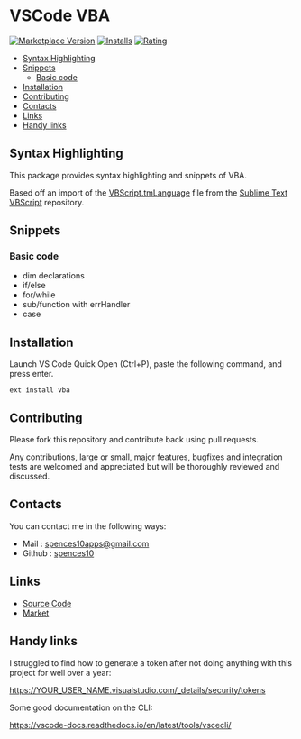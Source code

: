 # VSCode VBA

[![Marketplace Version](https://vsmarketplacebadge.apphb.com/version/spences10.vba.svg)](https://marketplace.visualstudio.com/items?itemName=spences10.vba)
[![Installs](https://vsmarketplacebadge.apphb.com/installs/spences10.vba.svg)](https://marketplace.visualstudio.com/items?itemName=spences10.vba)
[![Rating](https://vsmarketplacebadge.apphb.com/rating/spences10.vba.svg)](https://marketplace.visualstudio.com/items?itemName=spences10.vba)

<!-- TOC depthFrom:2 -->

- [Syntax Highlighting](#syntax-highlighting)
- [Snippets](#snippets)
  - [Basic code](#basic-code)
- [Installation](#installation)
- [Contributing](#contributing)
- [Contacts](#contacts)
- [Links](#links)
- [Handy links](#handy-links)

<!-- /TOC -->

## Syntax Highlighting

This package provides syntax highlighting and snippets of VBA.

Based off an import of the
[VBScript.tmLanguage](https://github.com/SublimeText/VBScript/blob/master/VBScript.tmLanguage)
file from the
[Sublime Text VBScript](https://github.com/SublimeText/VBScript)
repository.

## Snippets

### Basic code

- dim declarations
- if/else
- for/while
- sub/function with errHandler
- case

## Installation

Launch VS Code Quick Open (Ctrl+P), paste the following command, and
press enter.

```
ext install vba
```

## Contributing

Please fork this repository and contribute back using pull requests.

Any contributions, large or small, major features, bugfixes and
integration tests are welcomed and appreciated but will be thoroughly
reviewed and discussed.

## Contacts

You can contact me in the following ways:

- Mail : [spences10apps@gmail.com](mailto:spences10apps@gmail.com)
- Github : [spences10](https://github.com/spences10)

## Links

- [Source Code](https://github.com/spences10/vscode-vba)
- [Market](https://marketplace.visualstudio.com/items?itemName=spences10.VBA)

## Handy links

I struggled to find how to generate a token after not doing anything
with this project for well over a year:

https://YOUR_USER_NAME.visualstudio.com/_details/security/tokens

Some good documentation on the CLI:

https://vscode-docs.readthedocs.io/en/latest/tools/vscecli/
